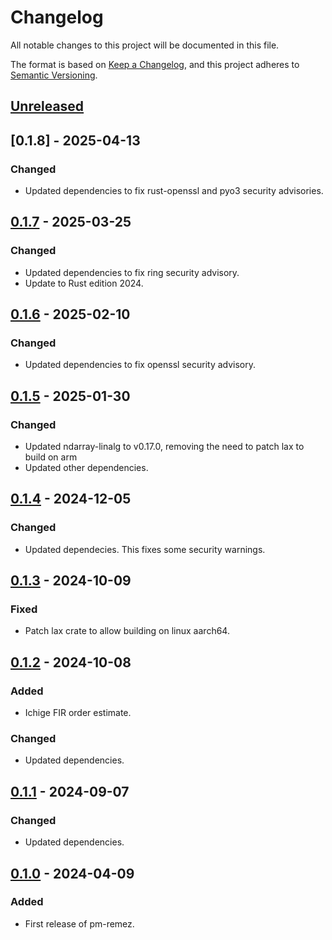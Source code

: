 # Changelog

All notable changes to this project will be documented in this file.

The format is based on [Keep a Changelog](https://keepachangelog.com/en/1.1.0/),
and this project adheres to [Semantic Versioning](https://semver.org/spec/v2.0.0.html).

## [Unreleased]

## [0.1.8] - 2025-04-13

### Changed

- Updated dependencies to fix rust-openssl and pyo3 security advisories.

## [0.1.7] - 2025-03-25

### Changed

- Updated dependencies to fix ring security advisory.
- Update to Rust edition 2024.

## [0.1.6] - 2025-02-10

### Changed

- Updated dependencies to fix openssl security advisory.

## [0.1.5] - 2025-01-30

### Changed

- Updated ndarray-linalg to v0.17.0, removing the need to patch lax to build on arm
- Updated other dependencies.

## [0.1.4] - 2024-12-05

### Changed

- Updated dependecies. This fixes some security warnings.

## [0.1.3] - 2024-10-09

### Fixed

- Patch lax crate to allow building on linux aarch64.

## [0.1.2] - 2024-10-08

### Added

- Ichige FIR order estimate.

### Changed

- Updated dependencies.

## [0.1.1] - 2024-09-07

### Changed

- Updated dependencies.

## [0.1.0] - 2024-04-09

### Added

- First release of pm-remez.

[unreleased]: https://github.com/maia-sdr/pm-remez/compare/v0.1.7...HEAD
[0.1.7]: https://github.com/maia-sdr/pm-remez/compare/v0.1.6...v0.1.7
[0.1.6]: https://github.com/maia-sdr/pm-remez/compare/v0.1.5...v0.1.6
[0.1.5]: https://github.com/maia-sdr/pm-remez/compare/v0.1.4...v0.1.5
[0.1.4]: https://github.com/maia-sdr/pm-remez/compare/v0.1.3...v0.1.4
[0.1.3]: https://github.com/maia-sdr/pm-remez/compare/v0.1.2...v0.1.3
[0.1.2]: https://github.com/maia-sdr/pm-remez/compare/v0.1.1...v0.1.2
[0.1.1]: https://github.com/maia-sdr/pm-remez/compare/v0.1.0...v0.1.1
[0.1.0]: https://github.com/maia-sdr/pm-remez/releases/tag/v0.1.0
